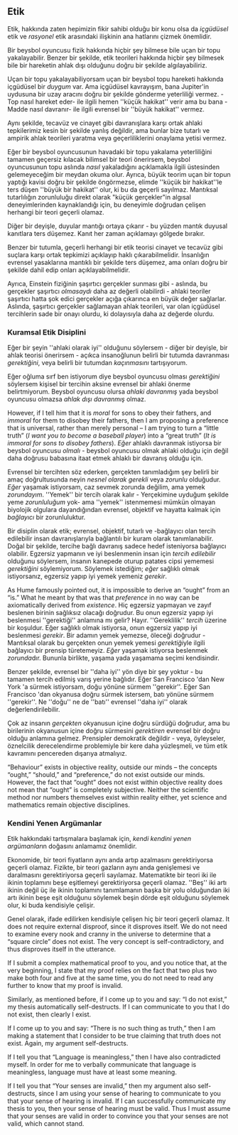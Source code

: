 ## Etik

Etik, hakkında zaten hepimizin fikir sahibi olduğu bir konu olsa da *içgüdüsel* etik ve *rasyonel* etik arasındaki ilişkinin ana hatlarını çizmek önemlidir.

Bir beysbol oyuncusu fizik hakkında hiçbir şey bilmese bile uçan bir topu yakalayabilir. Benzer bir şekilde, etik teorileri hakkında hiçbir şey bilmesek bile bir hareketin ahlak dışı olduğunu doğru bir şekilde algılayabiliriz.

Uçan bir topu yakalayabiliyorsam uçan bir beysbol topu hareketi hakkında içgüdüsel bir *duygum* var. Ama içgüdüsel kavrayışım, bana Jupiter'in uydusuna bir uzay aracını doğru bir şekilde gönderme yeterliliği vermez. -Top nasıl hareket eder- ile ilgili hemen ''küçük hakikat'' verir ama bu bana -Madde nasıl davranır- ile ilgili evrensel bir ''büyük hakikat'' vermez.

Aynı şekilde, tecavüz ve cinayet gibi davranışlara karşı ortak ahlaki tepkilerimiz kesin bir şekilde yanlış değildir, ama bunlar bize tutarlı ve ampirik ahlak teorileri yaratma veya geçerliliklerini onaylama yetisi vermez.

Eğer bir beysbol oyuncusunun havadaki bir topu yakalama yeterliliğini tamamen geçersiz kılacak bilimsel bir teori önerirsem, beysbol oyuncusunun topu aslında *nasıl* yakaladığını açıklamakla ilgili üstesinden gelemeyeceğim bir meydan okuma olur. Ayrıca, büyük teorim uçan bir topun yaptığı kavisi doğru bir şekilde öngörmezse, elimde ''küçük bir hakikat''le ters düşen ''büyük bir hakikat'' olur, ki bu da geçerli sayılmaz. Mantıksal tutarlılığın zorunluluğu direkt olarak "küçük gerçekler"in algısal deneyimlerinden kaynaklandığı için, bu deneyimle doğrudan çelişen herhangi bir teori geçerli olamaz.

Diğer bir deyişle, duyular mantığı ortaya çıkarır - bu yüzden mantık duyusal kanıtlara ters düşemez. Kanıt her zaman açıklamayı gölgede bırakır.

Benzer bir tutumla, geçerli herhangi bir etik teorisi cinayet ve tecavüz gibi suçlara karşı ortak tepkimizi açıklayıp haklı çıkarabilmelidir. İnsanlığın evrensel yasaklarına mantıklı bir şekilde ters düşemez, ama onları doğru bir şekilde dahil edip onları açıklayabilmelidir.

Ayrıca, Einstein fiziğinin şaşırtıcı gerçekler sunması gibi - aslında, bu gerçekler şaşırtıcı *olmasaydı* daha az değerli olabilirdi - ahlaki teoriler şaşırtıcı hatta şok edici gerçekler açığa çıkarınca en büyük değer sağlarlar. Aslında, şaşırtıcı gerçekler sağlamayan ahlak teorileri, var olan içgüdüsel tercihlerin sade bir onayı olurdu, ki dolayısıyla daha az değerde olurdu.

### Kuramsal Etik Disiplini

Eğer bir şeyin ''ahlaki olarak iyi'' olduğunu söylersem - diğer bir deyişle, bir ahlak teorisi önerirsem - açıkca insanoğlunun belirli bir tutumda davranması *gerektiğini*, veya belirli bir tutumdan *kaçınmasını* tartışıyorum.

Eğer oğluma sırf ben istiyorum diye beysbol oyuncusu olması *gerektiğini* söylersem kişisel bir tercihin aksine evrensel bir ahlaki önerme belirtmiyorum. Beysbol oyuncusu olursa *ahlaki davranmış* yada beysbol oyuncusu olmazsa *ahlak dışı davranmış* olmaz.

However, if I tell him that it is *moral* for sons to obey their fathers, and *immoral* for them to disobey their fathers, then I am proposing a preference that is universal, rather than merely personal – I am trying to turn a “little truth” (*I want you to become a baseball player*) into a “great truth” (*It is immoral for sons to disobey fathers*). *Eğer* ahlaklı davranmak istiyorsa bir beysbol oyuncusu *olmalı* - beysbol oyuncusu olmak ahlaki olduğu için değil daha doğrusu babasına itaat etmek ahlaklı bir davranış olduğu için.

Evrensel bir tercihten söz ederken, gerçekten tanımladığım şey belirli bir amaç doğrultusunda neyin *nesnel olarak gerekli* veya *zorunlu* olduğudur. *Eğer* yaşamak istiyorsam, caz sevmek zorunda değilim, ama yemek *zorundayım*. ''Yemek'' bir tercih olarak kalır - Yerçekimine uyduğum şekilde yeme *zorunluluğum* yok- ama ''yemek'' istenmemesi mümkün olmayan biyolojik olgulara dayandığından evrensel, objektif ve hayatta kalmak için *bağlayıcı* bir zorunluluktur.

Bir disiplin olarak etik; evrensel, objektif, tutarlı ve -bağlayıcı olan tercih edilebilir insan davranışlarıyla bağlantılı bir kuram olarak tanımlanabilir. Doğal bir şekilde, tercihe bağlı davranış sadece hedef isteniyorsa bağlayıcı olabilir. Egzersiz yapmanın ve iyi beslenmenin insan için *tercih edilebilir* olduğunu söylersem, insanın kanepede oturup patates cipsi yememesi *gerektiğini* söylemiyorum. Söylemek istediğim; *eğer* sağlıklı olmak istiyorsanız, egzersiz yapıp iyi yemek yemeniz *gerekir*.

As Hume famously pointed out, it is impossible to derive an “ought” from an “is.” What he meant by that was that *preference* in no way can be axiomatically derived from *existence*. Hiç egzersiz yapmayan ve zayıf beslenen birinin sağlıksız olacağı doğrudur. Bu onun egzersiz yapıp iyi beslenmesi ''gerektiği'' anlamına mı gelir? Hayır. ''Gereklilik'' *tercih* üzerine bir koşuldur. Eğer sağlıklı olmak istiyorsa, onun egzersiz yapıp iyi beslenmesi *gerekir*. Bir adamın yemek yemezse, öleceği doğrudur - Mantıksal olarak bu gerçekten onun yemek yemesi *gerektiği*yle ilgili bağlayıcı bir prensip türetemeyiz. *Eğer* yaşamak istiyorsa beslenmek *zorunda*dır. Bununla birlikte, yaşama yada yaşamama seçimi kendisindir.

Benzer şekilde, evrensel bir ''daha iyi'' yön diye bir şey yoktur - bu tamamen tercih edilmiş varış yerine bağlıdır. Eğer San Francisco 'dan New York 'a sürmek istiyorsam, doğu yönüne sürmem ''gerekir''. Eğer San Francisco 'dan okyanusa doğru sürmek istersem, batı yönüne sürmem ''gerekir''. Ne ''doğu'' ne de ''batı'' evrensel ''daha iyi'' olarak değerlendirilebilir.

Çok az insanın *gerçekten* okyanusun içine doğru sürdüğü doğrudur, ama bu birilerinin okyanusun içine doğru sürmesini *gerektiren* evrensel bir doğru olduğu anlamına gelmez. Prensipler demokratik değildir - veya, öyleyseler, öznelcilik derecelendirme problemiyle bir kere daha yüzleşmeli, ve tüm etik kavramını pencereden dışarıya atmalıyız.

“Behaviour” exists in objective reality, outside our minds – the concepts “ought,” “should,” and “preference,” do not exist outside our minds. However, the fact that “ought” does not exist within objective reality does not mean that “ought” is completely subjective. Neither the scientific method nor numbers themselves exist within reality either, yet science and mathematics remain objective disciplines.

### Kendini Yenen Argümanlar

Etik hakkındaki tartışmalara başlamak için, *kendi kendini yenen argümanlar*ın doğasını anlamamız önemlidir.

Ekonomide, bir teori fiyatların aynı anda artıp azalmasını gerektiriyorsa geçerli olamaz. Fizikte, bir teori gazların aynı anda genişlemesi ve daralmasını gerektiriyorsa geçerli sayılamaz. Matematikte bir teori iki ile ikinin toplamını beşe eşitlemeyi gerektiriyorsa geçerli olamaz. ''Beş'' iki artı ikinin değil üç ile ikinin toplamını tanımlamanın başka bir yolu olduğundan iki artı ikinin beşe eşit olduğunu söylemek beşin dörde eşit olduğunu söylemek olur, ki buda kendisiyle çelişir.

Genel olarak, ifade edilirken kendisiyle çelişen hiç bir teori geçerli olamaz. It does not require external disproof, since it disproves itself. We do not need to examine every nook and cranny in the universe to determine that a “square circle” does not exist. The very concept is self-contradictory, and thus disproves itself in the utterance.

If I submit a complex mathematical proof to you, and you notice that, at the very beginning, I state that my proof relies on the fact that two plus two make both four and five at the same time, you do not need to read any further to know that my proof is invalid.

Similarly, as mentioned before, if I come up to you and say: “I do not exist,” my thesis automatically self-destructs. If I can communicate to you that I do not exist, then clearly I exist.

If I come up to you and say: “There is no such thing as truth,” then I am making a statement that I consider to be true claiming that truth does not exist. Again, my argument self-destructs.

If I tell you that “Language is meaningless,” then I have also contradicted myself. In order for me to verbally communicate that language is meaningless, language must have at least some meaning.

If I tell you that “Your senses are invalid,” then my argument also self-destructs, since I am using your sense of hearing to communicate to you that your sense of hearing is invalid. If I can successfully communicate my thesis to you, then your sense of hearing must be valid. Thus I must assume that your senses are valid in order to convince you that your senses are not valid, which cannot stand.